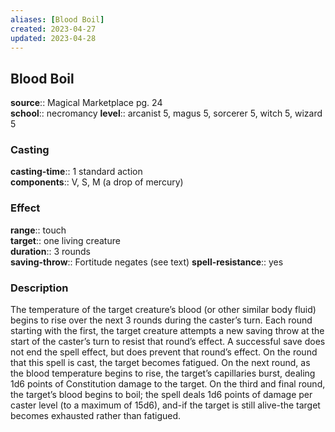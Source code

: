 ```yaml
---
aliases: [Blood Boil]
created: 2023-04-27
updated: 2023-04-28
---
```


## Blood Boil

**source**:: Magical Marketplace pg. 24  
**school**:: necromancy
**level**:: arcanist 5, magus 5, sorcerer 5, witch 5, wizard 5

### Casting

**casting-time**:: 1 standard action  
**components**:: V, S, M (a drop of mercury)

### Effect

**range**:: touch  
**target**:: one living creature  
**duration**:: 3 rounds  
**saving-throw**:: Fortitude negates (see text)
**spell-resistance**:: yes

### Description

The temperature of the target creature’s blood (or other similar body fluid) begins to rise over the next 3 rounds during the caster’s turn. Each round starting with the first, the target creature attempts a new saving throw at the start of the caster’s turn to resist that round’s effect. A successful save does not end the spell effect, but does prevent that round’s effect. On the round that this spell is cast, the target becomes fatigued. On the next round, as the blood temperature begins to rise, the target’s capillaries burst, dealing 1d6 points of Constitution damage to the target. On the third and final round, the target’s blood begins to boil; the spell deals 1d6 points of damage per caster level (to a maximum of 15d6), and-if the target is still alive-the target becomes exhausted rather than fatigued.
